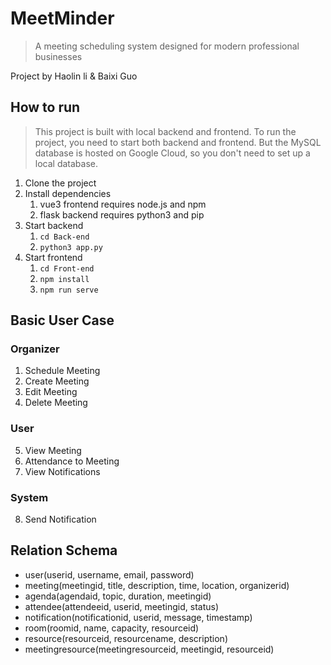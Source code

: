 # MeetMinder
> A meeting scheduling system designed for modern professional businesses

Project by Haolin li &amp; Baixi Guo

## How to run

> This project is built with local backend and frontend. To run the project, you need to start both backend and frontend. But the MySQL database is hosted on Google Cloud, so you don't need to set up a local database.

1. Clone the project
2. Install dependencies
   1. vue3 frontend requires node.js and npm
   2. flask backend requires python3 and pip
3. Start backend
   1. `cd Back-end`
   3. `python3 app.py`
4. Start frontend
   1. `cd Front-end`
   2. `npm install`
   3. `npm run serve`

## Basic User Case
### Organizer
1. Schedule Meeting
2. Create Meeting
3. Edit Meeting
4. Delete Meeting
### User
5. View Meeting
6. Attendance to Meeting
7. View Notifications
### System
8. Send Notification

## Relation Schema
- user(userid, username, email, password)
- meeting(meetingid, title, description, time, location, organizerid)
- agenda(agendaid, topic, duration, meetingid)
- attendee(attendeeid, userid, meetingid, status)
- notification(notificationid, userid, message, timestamp)
- room(roomid, name, capacity, resourceid)
- resource(resourceid, resourcename, description)
- meetingresource(meetingresourceid, meetingid, resourceid)